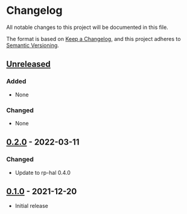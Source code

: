 # Changelog

All notable changes to this project will be documented in this file.

The format is based on [Keep a Changelog](https://keepachangelog.com/en/1.0.0/),
and this project adheres to [Semantic Versioning](https://semver.org/spec/v2.0.0.html).

## [Unreleased]

### Added

- None

### Changed

- None

## [0.2.0] - 2022-03-11

### Changed

- Update to rp-hal 0.4.0

## [0.1.0] - 2021-12-20

- Initial release

[Unreleased]: https://github.com/rp-rs/rp-hal/compare/sparkfun-pro-micro-rp2040-v0.2.0...HEAD
[0.2.0]: https://github.com/rp-rs/rp-hal/compare/sparkfun-pro-micro-rp2040-v0.1.0...v0.2.0
[0.1.0]: https://github.com/rp-rs/rp-hal/releases/tag/sparkfun-pro-micro-rp2040-v0.1.0
